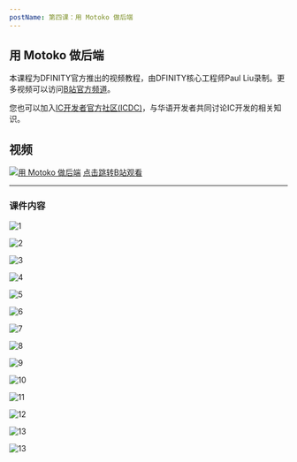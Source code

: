 ```yaml
---
postName: 第四课：用 Motoko 做后端
---
```


## 用 Motoko 做后端

本课程为DFINITY官方推出的视频教程，由DFINITY核心工程师Paul Liu录制。更多视频可以访问[B站官方频道](https://space.bilibili.com/1746673807)。

您也可以加入[IC开发者官方社区(ICDC)](https://t.me/+VdtEpjp34AQ2OWJl)，与华语开发者共同讨论IC开发的相关知识。

## 视频

[![用 Motoko 做后端](/Course/introductory_course/L4/L4.png)](https://www.bilibili.com/video/BV123411G7rn?share_source=copy_web)
[点击跳转B站观看](https://www.bilibili.com/video/BV123411G7rn?share_source=copy_web)

---

### 课件内容

![1](/Course/introductory_course/L4/Page1.jpg)

![2](/Course/introductory_course/L4/Page2.jpg)

![3](/Course/introductory_course/L4/Page3.jpg)

![4](/Course/introductory_course/L4/Page4.jpg)

![5](/Course/introductory_course/L4/Page5.jpg)

![6](/Course/introductory_course/L4/Page6.jpg)

![7](/Course/introductory_course/L4/Page7.jpg)

![8](/Course/introductory_course/L4/Page8.jpg)

![9](/Course/introductory_course/L4/Page9.jpg)

![10](/Course/introductory_course/L4/Page10.jpg)

![11](/Course/introductory_course/L4/Page11.jpg)

![12](/Course/introductory_course/L4/Page12.jpg)

![13](/Course/introductory_course/L4/Page13.jpg)

![13](/Course/introductory_course/L4/Page14.jpg)

